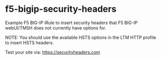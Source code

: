 # f5-bigip-security-headers

Example F5 BIG-IP iRule to insert security headers that F5 BIG-IP webUI/TMSH does not currently have options for.

NOTE: You should use the available HSTS options in the LTM HTTP profile to insert HSTS headers.

Test your site via: https://securityheaders.com

